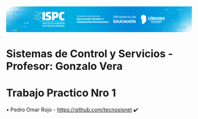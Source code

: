 ![image](https://github.com/tecnosisnet/ISPC-TST-SCS/blob/main/baner1.png)
# Sistemas de Control y Servicios  -  Profesor: Gonzalo Vera
# Trabajo Practico Nro 1

•	Pedro Omar Rojo - https://github.com/tecnosisnet :heavy_check_mark:
